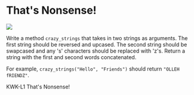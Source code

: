 # That's Nonsense!

<img src="https://s3.amazonaws.com/after-school-assets/gibberish.gif">

Write a method `crazy_strings` that takes in two strings as arguments. The first string should be reversed and upcased. The second string should be swapcased and any 's' characters should be replaced with 'z's. Return a string with the first and second words concatenated.

For example, `crazy_strings("Hello", "Friends")` should return `"OLLEH fRIENDZ"`.

<p data-visibility='hidden'>KWK-L1 That's Nonsense!</p>
